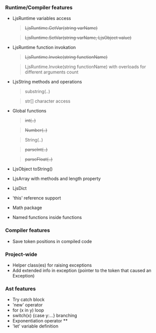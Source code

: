 ### Runtime/Compiler features

* LjsRuntime variables access

    > ~~LjsRuntime.GetVar(string varName)~~
 
    > ~~LjsRuntime.SetVar(string varName, LjsObject value)~~

* LjsRuntime function invokation

    > ~~LjsRuntime.Invoke(string functionName)~~

    > LjsRuntime.Invoke(string functionName) with overloads for different arguments count

* LjsString methods and operations

    > substring(..)

    > str[] character access

* Global functions

    > ~~int(..)~~

    > ~~Number(..)~~

    > String(..)

    > ~~parseInt(..)~~

    > ~~parseFloat(..)~~

* LjsObject toString()

* LjsArray with methods and length property

* LjsDict

* 'this' reference support

* Math package

* Named functions inside functions

### Compiler features
* Save token positions in compiled code

### Project-wide
* Helper class(es) for raising exceptions
* Add extended info in exception (pointer to the token that caused an Exception) 

### Ast features
* Try catch block
* 'new' operator
* for (x in y) loop
* switch(x) {case y:...} branching
* Exponentiation operator **
* 'let' variable definition

